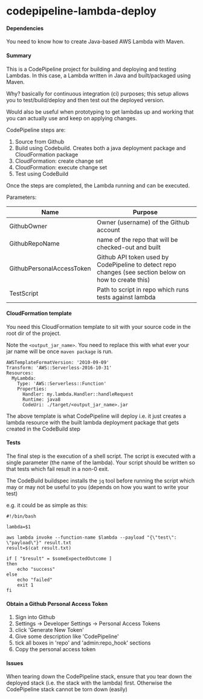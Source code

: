 # codepipeline-lambda-deploy

#### Dependencies
You need to know how to create Java-based AWS Lambda with Maven. 

#### Summary

This is a CodePipeline project for building and deploying and testing Lambdas. In this case, a Lambda written in Java and built/packaged using Maven.

Why? basically for continuous integration (ci) purposes; this setup allows you to test/build/deploy and then test out the deployed version.

Would also be useful when prototyping to get lambdas up and working that you can actually use and keep on applying changes. 

CodePipeline steps are:
1. Source from Github
2. Build using Codebuild. Creates both a java deployment package and CloudFormation package
3. CloudFormation: create change set
4. CloudFormation: execute change set 
5. Test using CodeBuild

Once the steps are completed, the Lambda running and can be executed.

Parameters:

| Name                      	| Purpose                                                                                                	|
|---------------------------	|--------------------------------------------------------------------------------------------------------	|
| GithubOwner               	| Owner (username) of the Github account                                                                 	|
| GithubRepoName            	| name of the repo that will be checked-out and built                                                    	|
| GithubPersonalAccessToken 	| Github API token used by CodePipeline to detect repo changes (see section below on how to create this) 	|
| TestScript                    | Path to script in repo which runs tests against lambda                                                    |


#### CloudFormation template

You need this CloudFormation template to sit with your source code in the root dir of the project.

Note the `<output_jar_name>`. You need to replace this with what ever your jar name will be once `maven package` is run.

```
AWSTemplateFormatVersion: '2010-09-09'
Transform: 'AWS::Serverless-2016-10-31'
Resources:
  MyLambda:
    Type: 'AWS::Serverless::Function'
    Properties:
      Handler: my.lambda.Handler::handleRequest
      Runtime: java8
      CodeUri: ./target/<output_jar_name>.jar
```

The above template is what CodePipeline will deploy i.e. it just creates a lambda resource with the built lambda deployment package that gets created in the CodeBuild step

#### Tests

The final step is the execution of a shell script. The script is executed with a single parameter (the name of the lambda). Your script should be written so that tests which fail result in a non-0 exit.

The CodeBuild buildspec installs the `jq` tool before running the script which may or may not be useful to you (depends on how you want to write your test)

e.g. it could be as simple as this:

```
#!/bin/bash

lambda=$1

aws lambda invoke --function-name $lambda --payload "{\"test\": \"payload\"}" result.txt
result=$(cat result.txt)

if [ "$result" = $someExpectedOutcome ]
then
    echo "success"
else
    echo "failed"
    exit 1
fi
```

#### Obtain a Github Personal Access Token 
1. Sign into Github 
2. Settings -> Developer Settings -> Personal Access Tokens
3. click 'Generate New Token'
4. Give some description like 'CodePipeline' 
5. tick all boxes in 'repo' and 'admin:repo_hook' sections 
6. Copy the personal access token

#### Issues
When tearing down the CodePipeline stack, ensure that you tear down the deployed stack (i.e. the stack with the lambda) first. Otherwise the CodePipeline stack cannot be torn down (easily)